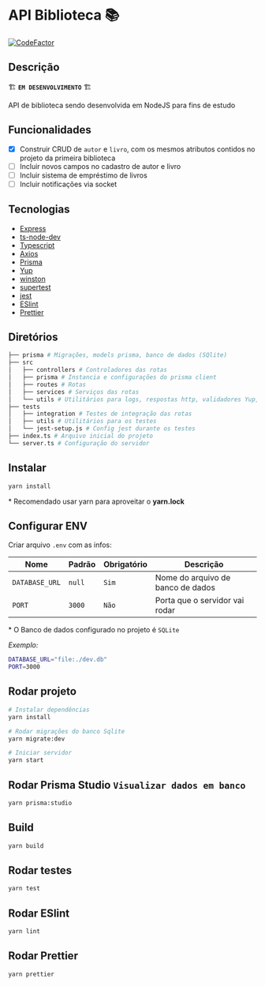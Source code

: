 <!-- markdownlint-disable -->
# API Biblioteca :books:  

[![CodeFactor](https://www.codefactor.io/repository/github/ruyfreire/api-biblioteca-node/badge)](https://www.codefactor.io/repository/github/ruyfreire/api-biblioteca-node)

## Descrição

🏗️ **`EM DESENVOLVIMENTO`** 🏗️

API de biblioteca sendo desenvolvida em NodeJS para fins de estudo

## Funcionalidades

- [x] Construir CRUD de `autor` e `livro`, com os mesmos atributos contidos no projeto da primeira biblioteca
- [ ] Incluir novos campos no cadastro de autor e livro
- [ ] Incluir sistema de empréstimo de livros
- [ ] Incluir notificações via socket 

## Tecnologias

- [Express](https://github.com/expressjs/express)
- [ts-node-dev](https://github.com/wclr/ts-node-dev)
- [Typescript](https://github.com/microsoft/TypeScript)
- [Axios](https://github.com/axios/axios)
- [Prisma](https://github.com/prisma/prisma)
- [Yup](https://github.com/jquense/yup)
- [winston](https://github.com/winstonjs/winston)
- [supertest](https://github.com/visionmedia/supertest)
- [jest](https://github.com/facebook/jest)
- [ESlint](https://github.com/eslint/eslint)
- [Prettier](https://github.com/prettier/prettier)

## Diretórios

```bash
├── prisma # Migrações, models prisma, banco de dados (SQlite)
├── src
│   ├── controllers # Controladores das rotas
│   ├── prisma # Instancia e configurações do prisma client
│   ├── routes # Rotas
│   ├── services # Serviços das rotas
│   └── utils # Utilitários para logs, respostas http, validadores Yup, etc...
├── tests
│   ├── integration # Testes de integração das rotas
│   ├── utils # Utilitários para os testes
│   └── jest-setup.js # Config jest durante os testes
├── index.ts # Arquivo inicial do projeto
└── server.ts # Configuração do servidor
```

## Instalar

```bash
yarn install
```
\* Recomendado usar yarn para aproveitar o **yarn.lock**

## Configurar ENV

Criar arquivo `.env` com as infos:

| Nome | Padrão | Obrigatório | Descrição
| --- | --- | --- | ---
| `DATABASE_URL` | `null` | `Sim` | Nome do arquivo de banco de dados
| `PORT` | `3000` | `Não` | Porta que o servidor vai rodar

\* O Banco de dados configurado no projeto é `SQLite`

*Exemplo:*
```bash
DATABASE_URL="file:./dev.db"
PORT=3000
```

## Rodar projeto

```bash
# Instalar dependências
yarn install

# Rodar migrações do banco Sqlite
yarn migrate:dev

# Iniciar servidor
yarn start
```

## Rodar Prisma Studio `Visualizar dados em banco`

```bash
yarn prisma:studio
```

## Build

```bash
yarn build
```

## Rodar testes

```bash
yarn test
```

## Rodar ESlint

```bash
yarn lint
```

## Rodar Prettier

```bash
yarn prettier
```
